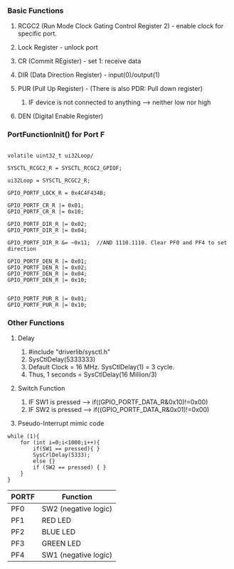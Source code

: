### Basic Functions 

1. RCGC2 (Run Mode Clock Gating Control Register 2) - enable clock for specific port. 

2. Lock Register - unlock port 

3. CR (Commit REgister) - set 1: receive data 

4. DIR (Data Direction Register) - input(0)/output(1)

5. PUR (Pull Up Register) - (There is also PDR: Pull down register)
    1. IF device is not connected to anything --> neither low nor high 

6. DEN (Digital Enable Register)




### PortFunctionInit() for Port F
```

volatile uint32_t ui32Loop/ 

SYSCTL_RCGC2_R = SYSCTL_RCGC2_GPIOF;

ui32Loop = SYSCTL_RCGC2_R;

GPIO_PORTF_LOCK_R = 0x4C4F434B;

GPIO_PORTF_CR_R |= 0x01; 
GPIO_PORTF_CR_R |= 0x10; 

GPIO_PORTF_DIR_R |= 0x02;
GPIO_PORTF_DIR_R |= 0x04;      
	
GPIO_PORTF_DIR_R &= ~0x11;  //AND 1110.1110. Clear PF0 and PF4 to set direction

GPIO_PORTF_DEN_R |= 0x01; 
GPIO_PORTF_DEN_R |= 0x02;
GPIO_PORTF_DEN_R |= 0x04;
GPIO_PORTF_DEN_R |= 0x10;
		

GPIO_PORTF_PUR_R |= 0x01;
GPIO_PORTF_PUR_R |= 0x10;
```


### Other Functions 

1. Delay 
    1. #include "driverlib/sysctl.h"
    2. SysCtlDelay(5333333) 
    3. Default Clock = 16 MHz. SysCtlDelay(1) = 3 cycle.  
    4. Thus, 1 seconds = SysCtlDelay(16 Million/3)


2. Switch Function 
    1. IF SW1 is pressed --> if((GPIO_PORTF_DATA_R&0x10)!=0x00)
    2. IF SW2 is pressed --> if((GPIO_PORTF_DATA_R&0x01)!=0x00)


3. Pseudo-Interrupt mimic code 
```
while (1){
 	for (int i=0;i<1000;i++){
 		if(SW1 == pressed){ }
 		SysCrlDelay(5333);
		else {} 
		if (SW2 == pressed) { }
 	}
}
```


PORTF  | Function
------------- | -------------
PF0  | SW2 (negative logic)
PF1  | RED LED
PF2  | BLUE LED
PF3  | GREEN LED
PF4  | SW1 (negative logic)





